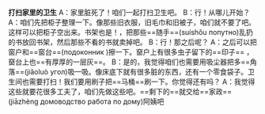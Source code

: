 **打扫家里的卫生**
A：家里脏死了！咱们一起打扫卫生吧。
B：行！从哪儿开始？
A：咱们先把柜子整理一下。像那些旧衣服，旧毛巾和旧被子，咱们就不要了吧。这样可以把柜子空出来。书架也是！，把那些==随手==(suíshǒu попутно)乱扔的书放回书架，然后那些不看的书就卖掉吧。
B：行！那之后呢？
A：之后可以把窗户和==窗台==(подоконник )擦一下。𥦬户上有很多虫子留下的==印子== ，𥦬台上也==有厚厚的一层灰==。
B：是的，我觉得咱们也需要用吸尘器把多==角落==(jiǎoluò угол)吸一吸。像床底下就有很多脏的东西，还有一个零食袋子。卫生间也需要打扫！我们要用刷子把==马桶==刷一下。你觉得还有吗？
A：我觉得这些就要花很多工夫了，咱们先做这些吧。==剩下的==就交给==家政==(jiāzhèng домоводство работа по дому)阿姨吧
